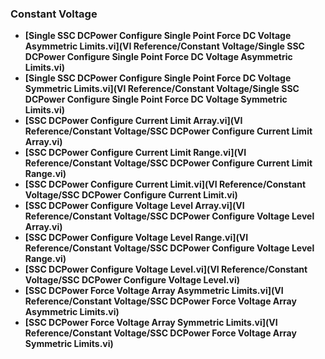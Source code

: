 ### Constant Voltage
- **[Single SSC DCPower Configure Single Point Force DC Voltage Asymmetric Limits.vi](VI Reference/Constant Voltage/Single SSC DCPower Configure Single Point Force DC Voltage Asymmetric Limits.vi)**
- **[Single SSC DCPower Configure Single Point Force DC Voltage Symmetric Limits.vi](VI Reference/Constant Voltage/Single SSC DCPower Configure Single Point Force DC Voltage Symmetric Limits.vi)**
- **[SSC DCPower Configure Current Limit Array.vi](VI Reference/Constant Voltage/SSC DCPower Configure Current Limit Array.vi)**
- **[SSC DCPower Configure Current Limit Range.vi](VI Reference/Constant Voltage/SSC DCPower Configure Current Limit Range.vi)**
- **[SSC DCPower Configure Current Limit.vi](VI Reference/Constant Voltage/SSC DCPower Configure Current Limit.vi)**
- **[SSC DCPower Configure Voltage Level Array.vi](VI Reference/Constant Voltage/SSC DCPower Configure Voltage Level Array.vi)**
- **[SSC DCPower Configure Voltage Level Range.vi](VI Reference/Constant Voltage/SSC DCPower Configure Voltage Level Range.vi)**
- **[SSC DCPower Configure Voltage Level.vi](VI Reference/Constant Voltage/SSC DCPower Configure Voltage Level.vi)**
- **[SSC DCPower Force Voltage Array Asymmetric Limits.vi](VI Reference/Constant Voltage/SSC DCPower Force Voltage Array Asymmetric Limits.vi)**
- **[SSC DCPower Force Voltage Array Symmetric Limits.vi](VI Reference/Constant Voltage/SSC DCPower Force Voltage Array Symmetric Limits.vi)**
